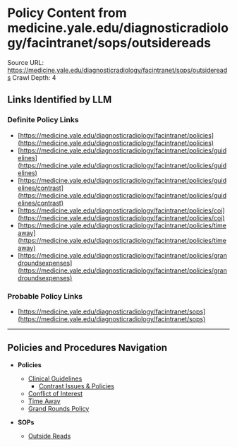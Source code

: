 # Policy Content from medicine.yale.edu/diagnosticradiology/facintranet/sops/outsidereads

Source URL: https://medicine.yale.edu/diagnosticradiology/facintranet/sops/outsidereads
Crawl Depth: 4

## Links Identified by LLM

### Definite Policy Links

- [https://medicine.yale.edu/diagnosticradiology/facintranet/policies](https://medicine.yale.edu/diagnosticradiology/facintranet/policies)
- [https://medicine.yale.edu/diagnosticradiology/facintranet/policies/guidelines](https://medicine.yale.edu/diagnosticradiology/facintranet/policies/guidelines)
- [https://medicine.yale.edu/diagnosticradiology/facintranet/policies/guidelines/contrast](https://medicine.yale.edu/diagnosticradiology/facintranet/policies/guidelines/contrast)
- [https://medicine.yale.edu/diagnosticradiology/facintranet/policies/coi](https://medicine.yale.edu/diagnosticradiology/facintranet/policies/coi)
- [https://medicine.yale.edu/diagnosticradiology/facintranet/policies/timeaway](https://medicine.yale.edu/diagnosticradiology/facintranet/policies/timeaway)
- [https://medicine.yale.edu/diagnosticradiology/facintranet/policies/grandroundsexpenses](https://medicine.yale.edu/diagnosticradiology/facintranet/policies/grandroundsexpenses)

### Probable Policy Links

- [https://medicine.yale.edu/diagnosticradiology/facintranet/sops](https://medicine.yale.edu/diagnosticradiology/facintranet/sops)

---

## Policies and Procedures Navigation

* **Policies**
  * [Clinical Guidelines](https://medicine.yale.edu/diagnosticradiology/facintranet/policies/guidelines)
    * [Contrast Issues & Policies](https://medicine.yale.edu/diagnosticradiology/facintranet/policies/guidelines/contrast)
  * [Conflict of Interest](https://medicine.yale.edu/diagnosticradiology/facintranet/policies/coi)
  * [Time Away](https://medicine.yale.edu/diagnosticradiology/facintranet/policies/timeaway)
  * [Grand Rounds Policy](https://medicine.yale.edu/diagnosticradiology/facintranet/policies/grandroundsexpenses)

* **SOPs**
  * [Outside Reads](https://medicine.yale.edu/diagnosticradiology/facintranet/sops/outsidereads)